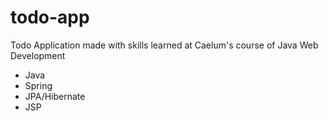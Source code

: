 # todo-app
Todo Application made with skills learned at Caelum's course of Java Web Development 
* Java
* Spring
* JPA/Hibernate
* JSP

